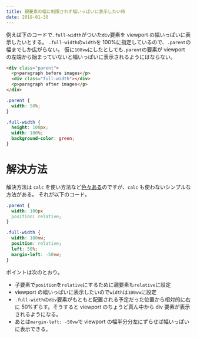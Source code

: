 ```yaml
---
title: 親要素の幅に制限されず幅いっぱいに表示したい時
date: 2019-01-30
---
```


例えば下のコードで`.full-width`がついた`div`要素を viewport の幅いっぱいに表示したいとする。
`.full-width`の`width`を 100%に指定しているので、`.parent`の幅までしか広がらない。
仮に`100vw`にしたとしても`.parent`の要素が viewport の左端から始まっていないと幅いっぱいに表示されるようにはならない。

```html
<div class="parent">
  <p>paragraph before images</p>
  <div class="full-width"></div>
  <p>paragraph after images</p>
</div>
```

```css
.parent {
  width: 50%;
}

.full-width {
  height: 100px;
  width: 100%;
  background-color: green;
}
```

# 解決方法

解決方法は `calc` を使い方法など[色々ある](https://css-tricks.com/full-width-containers-limited-width-parents/)のですが、`calc` も使わないシンプルな方法がある。
それが以下のコード。

```css
.parent {
  width: 100px
  position: relative;
}

.full-width {
  width: 100vw;
  position: relative;
  left: 50%;
  margin-left: -50vw;
}
```

ポイントは次のとおり。

- 子要素で`position`を`relative`にするために親要素も`relative`に設定
- viewport の幅いっぱいに表示したいので`width`は`100vw`に設定
- `.full-width`の`div`要素がもともと配置される予定だった位置から相対的に右に 50%ずらす。そうすると viewport のちょうど真ん中から div 要素が表示されるようになる。
- あとは`margin-left: -50vw`で viewport の幅半分分左にずらせば幅いっぱいに表示できる。
